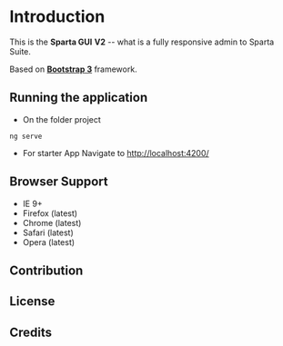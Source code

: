 Introduction
============

This is the **Sparta GUI** **V2** -- what is a fully responsive admin to Sparta Suite.

Based on **[Bootstrap 3](https://github.com/twbs/bootstrap)** framework.

Running the application
------------
- On the folder project
```
ng serve
```
- For starter App Navigate to [http://localhost:4200/](http://localhost:4200/)

Browser Support
---------------
- IE 9+
- Firefox (latest)
- Chrome (latest)
- Safari (latest)
- Opera (latest)

Contribution
------------

License
-------

 Credits
-------------

